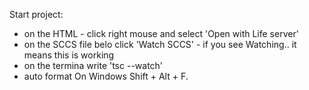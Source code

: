 Start project:

- on the HTML - click right mouse and select 'Open with Life server'
- on the SCCS file belo click 'Watch SCCS' - if you see Watching.. it means this is working
- on the termina write 'tsc --watch'
- auto format On Windows Shift + Alt + F.